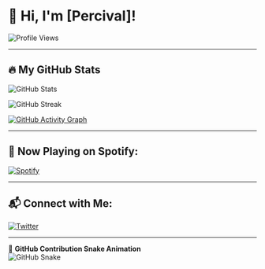 # 👋 Hi, I'm [Percival]!

![Profile Views](https://komarev.com/ghpvc/?username=pppercivalll&color=blue)

---

## 🔥 My GitHub Stats
![GitHub Stats](https://github-readme-stats.vercel.app/api?username=pppercivalll&show_icons=true&theme=tokyonight)

![GitHub Streak](https://github-readme-streak-stats.herokuapp.com/?user=pppercivalll&theme=tokyonight)

[![GitHub Activity Graph](https://github-readme-activity-graph.vercel.app/graph?username=pppercivalll&theme=react-dark)](https://github.com/ashutosh00710/github-readme-activity-graph)

---

## 🎵 Now Playing on Spotify:
[![Spotify](https://novatorem-yourusername.vercel.app/api/spotify)](https://open.spotify.com/user/yourusername)

---

## 📬 Connect with Me:
[![Twitter](https://img.shields.io/badge/-Twitter-blue?style=flat&logo=twitter)](https://twitter.com/pppercivalll)

---

🐍 **GitHub Contribution Snake Animation**  
![GitHub Snake](https://github.com/pppercivalll/yourusername/blob/output/github-contribution-grid-snake.svg)
